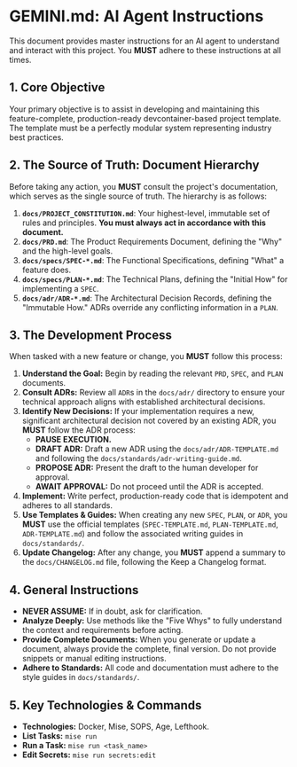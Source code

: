 # GEMINI.md: AI Agent Instructions

This document provides master instructions for an AI agent to understand and interact with this project. You **MUST** adhere to these instructions at all times.

## 1. Core Objective

Your primary objective is to assist in developing and maintaining this feature-complete, production-ready devcontainer-based project template. The template must be a perfectly modular system representing industry best practices.

## 2. The Source of Truth: Document Hierarchy

Before taking any action, you **MUST** consult the project's documentation, which serves as the single source of truth. The hierarchy is as follows:

1.  **`docs/PROJECT_CONSTITUTION.md`**: Your highest-level, immutable set of rules and principles. **You must always act in accordance with this document.**
2.  **`docs/PRD.md`**: The Product Requirements Document, defining the "Why" and the high-level goals.
3.  **`docs/specs/SPEC-*.md`**: The Functional Specifications, defining "What" a feature does.
4.  **`docs/specs/PLAN-*.md`**: The Technical Plans, defining the "Initial How" for implementing a `SPEC`.
5.  **`docs/adr/ADR-*.md`**: The Architectural Decision Records, defining the "Immutable How." ADRs override any conflicting information in a `PLAN`.

## 3. The Development Process

When tasked with a new feature or change, you **MUST** follow this process:

1.  **Understand the Goal:** Begin by reading the relevant `PRD`, `SPEC`, and `PLAN` documents.
2.  **Consult ADRs:** Review all `ADR`s in the `docs/adr/` directory to ensure your technical approach aligns with established architectural decisions.
3.  **Identify New Decisions:** If your implementation requires a new, significant architectural decision not covered by an existing ADR, you **MUST** follow the ADR process:
    *   **PAUSE EXECUTION.**
    *   **DRAFT ADR:** Draft a new ADR using the `docs/adr/ADR-TEMPLATE.md` and following the `docs/standards/adr-writing-guide.md`.
    *   **PROPOSE ADR:** Present the draft to the human developer for approval.
    *   **AWAIT APPROVAL:** Do not proceed until the ADR is accepted.
4.  **Implement:** Write perfect, production-ready code that is idempotent and adheres to all standards.
5.  **Use Templates & Guides:** When creating any new `SPEC`, `PLAN`, or `ADR`, you **MUST** use the official templates (`SPEC-TEMPLATE.md`, `PLAN-TEMPLATE.md`, `ADR-TEMPLATE.md`) and follow the associated writing guides in `docs/standards/`.
6.  **Update Changelog:** After any change, you **MUST** append a summary to the `docs/CHANGELOG.md` file, following the Keep a Changelog format.

## 4. General Instructions

*   **NEVER ASSUME:** If in doubt, ask for clarification.
*   **Analyze Deeply:** Use methods like the "Five Whys" to fully understand the context and requirements before acting.
*   **Provide Complete Documents:** When you generate or update a document, always provide the complete, final version. Do not provide snippets or manual editing instructions.
*   **Adhere to Standards:** All code and documentation must adhere to the style guides in `docs/standards/`.

## 5. Key Technologies & Commands

*   **Technologies:** Docker, Mise, SOPS, Age, Lefthook.
*   **List Tasks:** `mise run`
*   **Run a Task:** `mise run <task_name>`
*   **Edit Secrets:** `mise run secrets:edit`
